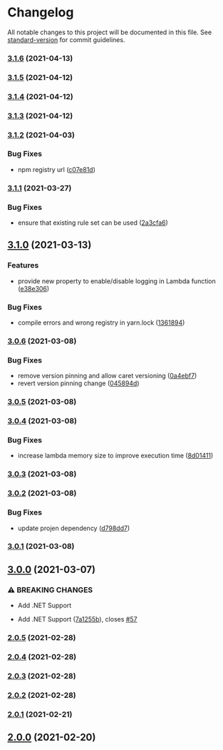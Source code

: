 # Changelog

All notable changes to this project will be documented in this file. See [standard-version](https://github.com/conventional-changelog/standard-version) for commit guidelines.

### [3.1.6](https://github.com/seeebiii/ses-email-forwarding/compare/v3.1.5...v3.1.6) (2021-04-13)

### [3.1.5](https://github.com/seeebiii/ses-email-forwarding/compare/v3.1.4...v3.1.5) (2021-04-12)

### [3.1.4](https://github.com/seeebiii/ses-email-forwarding/compare/v3.1.3...v3.1.4) (2021-04-12)

### [3.1.3](https://github.com/seeebiii/ses-email-forwarding/compare/v3.1.2...v3.1.3) (2021-04-12)

### [3.1.2](https://github.com/seeebiii/ses-email-forwarding/compare/v3.1.1...v3.1.2) (2021-04-03)


### Bug Fixes

* npm registry url ([c07e81d](https://github.com/seeebiii/ses-email-forwarding/commit/c07e81da4366c45f3123065a34525f0446267b45))

### [3.1.1](https://github.com/seeebiii/ses-email-forwarding/compare/v3.1.0...v3.1.1) (2021-03-27)


### Bug Fixes

* ensure that existing rule set can be used ([2a3cfa6](https://github.com/seeebiii/ses-email-forwarding/commit/2a3cfa6088daec556a367ea4d4cb4d88961e78db))

## [3.1.0](https://github.com/seeebiii/ses-email-forwarding/compare/v3.0.6...v3.1.0) (2021-03-13)


### Features

* provide new property to enable/disable logging in Lambda function ([e38e306](https://github.com/seeebiii/ses-email-forwarding/commit/e38e30676d5e59988311da42afaee7ea79f9fac1))


### Bug Fixes

* compile errors and wrong registry in yarn.lock ([1361894](https://github.com/seeebiii/ses-email-forwarding/commit/1361894b4135eecf97f26904ecdb8cb0138f5c76))

### [3.0.6](https://github.com/seeebiii/ses-email-forwarding/compare/v3.0.5...v3.0.6) (2021-03-08)


### Bug Fixes

* remove version pinning and allow caret versioning ([0a4ebf7](https://github.com/seeebiii/ses-email-forwarding/commit/0a4ebf78712eeb17ed38b1fa79d3ae3c0eae0c64))
* revert version pinning change ([045894d](https://github.com/seeebiii/ses-email-forwarding/commit/045894d92205d3c6d7eb0068b7332bf6648ee5b1))

### [3.0.5](https://github.com/seeebiii/ses-email-forwarding/compare/v3.0.4...v3.0.5) (2021-03-08)

### [3.0.4](https://github.com/seeebiii/ses-email-forwarding/compare/v3.0.3...v3.0.4) (2021-03-08)


### Bug Fixes

* increase lambda memory size to improve execution time ([8d01411](https://github.com/seeebiii/ses-email-forwarding/commit/8d01411b2acb91c099f5ade674d5c8425127986a))

### [3.0.3](https://github.com/seeebiii/ses-email-forwarding/compare/v3.0.2...v3.0.3) (2021-03-08)

### [3.0.2](https://github.com/seeebiii/ses-email-forwarding/compare/v3.0.1...v3.0.2) (2021-03-08)


### Bug Fixes

* update projen dependency ([d798dd7](https://github.com/seeebiii/ses-email-forwarding/commit/d798dd7f6acd2caa6cf7654bf8520c53c200fe83))

### [3.0.1](https://github.com/seeebiii/ses-email-forwarding/compare/v3.0.0...v3.0.1) (2021-03-08)

## [3.0.0](https://github.com/seeebiii/ses-email-forwarding/compare/v2.0.5...v3.0.0) (2021-03-07)


### ⚠ BREAKING CHANGES

* Add .NET Support

* Add .NET Support ([7a1255b](https://github.com/seeebiii/ses-email-forwarding/commit/7a1255b63fd895789161d46a45878107fd3b12e8)), closes [#57](https://github.com/seeebiii/ses-email-forwarding/issues/57)

### [2.0.5](https://github.com/seeebiii/ses-email-forwarding/compare/v2.0.4...v2.0.5) (2021-02-28)

### [2.0.4](https://github.com/seeebiii/ses-email-forwarding/compare/v2.0.3...v2.0.4) (2021-02-28)

### [2.0.3](https://github.com/seeebiii/ses-email-forwarding/compare/v2.0.2...v2.0.3) (2021-02-28)

### [2.0.2](https://github.com/seeebiii/ses-email-forwarding/compare/v2.0.1...v2.0.2) (2021-02-28)

### [2.0.1](https://github.com/seeebiii/ses-email-forwarding/compare/v2.0.0...v2.0.1) (2021-02-21)

## [2.0.0](https://github.com/seeebiii/ses-email-forwarding/compare/v1.0.1...v2.0.0) (2021-02-20)
